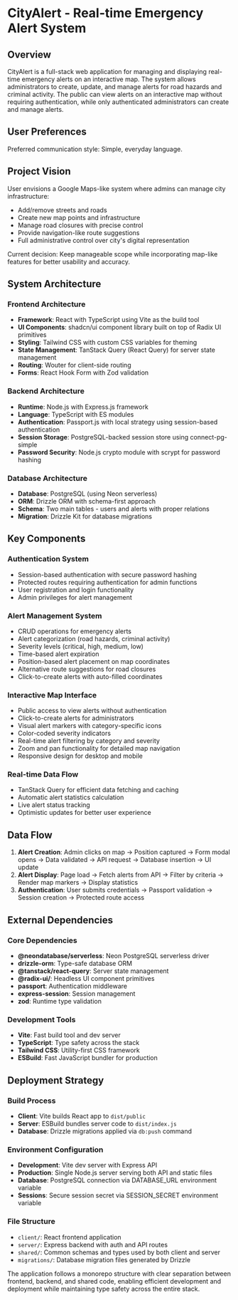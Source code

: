 # CityAlert - Real-time Emergency Alert System

## Overview

CityAlert is a full-stack web application for managing and displaying real-time emergency alerts on an interactive map. The system allows administrators to create, update, and manage alerts for road hazards and criminal activity. The public can view alerts on an interactive map without requiring authentication, while only authenticated administrators can create and manage alerts.

## User Preferences

Preferred communication style: Simple, everyday language.

## Project Vision
User envisions a Google Maps-like system where admins can manage city infrastructure:
- Add/remove streets and roads
- Create new map points and infrastructure  
- Manage road closures with precise control
- Provide navigation-like route suggestions
- Full administrative control over city's digital representation

Current decision: Keep manageable scope while incorporating map-like features for better usability and accuracy.

## System Architecture

### Frontend Architecture
- **Framework**: React with TypeScript using Vite as the build tool
- **UI Components**: shadcn/ui component library built on top of Radix UI primitives
- **Styling**: Tailwind CSS with custom CSS variables for theming
- **State Management**: TanStack Query (React Query) for server state management
- **Routing**: Wouter for client-side routing
- **Forms**: React Hook Form with Zod validation

### Backend Architecture
- **Runtime**: Node.js with Express.js framework
- **Language**: TypeScript with ES modules
- **Authentication**: Passport.js with local strategy using session-based authentication
- **Session Storage**: PostgreSQL-backed session store using connect-pg-simple
- **Password Security**: Node.js crypto module with scrypt for password hashing

### Database Architecture
- **Database**: PostgreSQL (using Neon serverless)
- **ORM**: Drizzle ORM with schema-first approach
- **Schema**: Two main tables - users and alerts with proper relations
- **Migration**: Drizzle Kit for database migrations

## Key Components

### Authentication System
- Session-based authentication with secure password hashing
- Protected routes requiring authentication for admin functions
- User registration and login functionality
- Admin privileges for alert management

### Alert Management System
- CRUD operations for emergency alerts
- Alert categorization (road hazards, criminal activity)
- Severity levels (critical, high, medium, low)
- Time-based alert expiration
- Position-based alert placement on map coordinates
- Alternative route suggestions for road closures
- Click-to-create alerts with auto-filled coordinates

### Interactive Map Interface
- Public access to view alerts without authentication
- Click-to-create alerts for administrators
- Visual alert markers with category-specific icons
- Color-coded severity indicators
- Real-time alert filtering by category and severity
- Zoom and pan functionality for detailed map navigation
- Responsive design for desktop and mobile

### Real-time Data Flow
- TanStack Query for efficient data fetching and caching
- Automatic alert statistics calculation
- Live alert status tracking
- Optimistic updates for better user experience

## Data Flow

1. **Alert Creation**: Admin clicks on map → Position captured → Form modal opens → Data validated → API request → Database insertion → UI update
2. **Alert Display**: Page load → Fetch alerts from API → Filter by criteria → Render map markers → Display statistics
3. **Authentication**: User submits credentials → Passport validation → Session creation → Protected route access

## External Dependencies

### Core Dependencies
- **@neondatabase/serverless**: Neon PostgreSQL serverless driver
- **drizzle-orm**: Type-safe database ORM
- **@tanstack/react-query**: Server state management
- **@radix-ui/**: Headless UI component primitives
- **passport**: Authentication middleware
- **express-session**: Session management
- **zod**: Runtime type validation

### Development Tools
- **Vite**: Fast build tool and dev server
- **TypeScript**: Type safety across the stack
- **Tailwind CSS**: Utility-first CSS framework
- **ESBuild**: Fast JavaScript bundler for production

## Deployment Strategy

### Build Process
- **Client**: Vite builds React app to `dist/public`
- **Server**: ESBuild bundles server code to `dist/index.js`
- **Database**: Drizzle migrations applied via `db:push` command

### Environment Configuration
- **Development**: Vite dev server with Express API
- **Production**: Single Node.js server serving both API and static files
- **Database**: PostgreSQL connection via DATABASE_URL environment variable
- **Sessions**: Secure session secret via SESSION_SECRET environment variable

### File Structure
- `client/`: React frontend application
- `server/`: Express backend with auth and API routes
- `shared/`: Common schemas and types used by both client and server
- `migrations/`: Database migration files generated by Drizzle

The application follows a monorepo structure with clear separation between frontend, backend, and shared code, enabling efficient development and deployment while maintaining type safety across the entire stack.